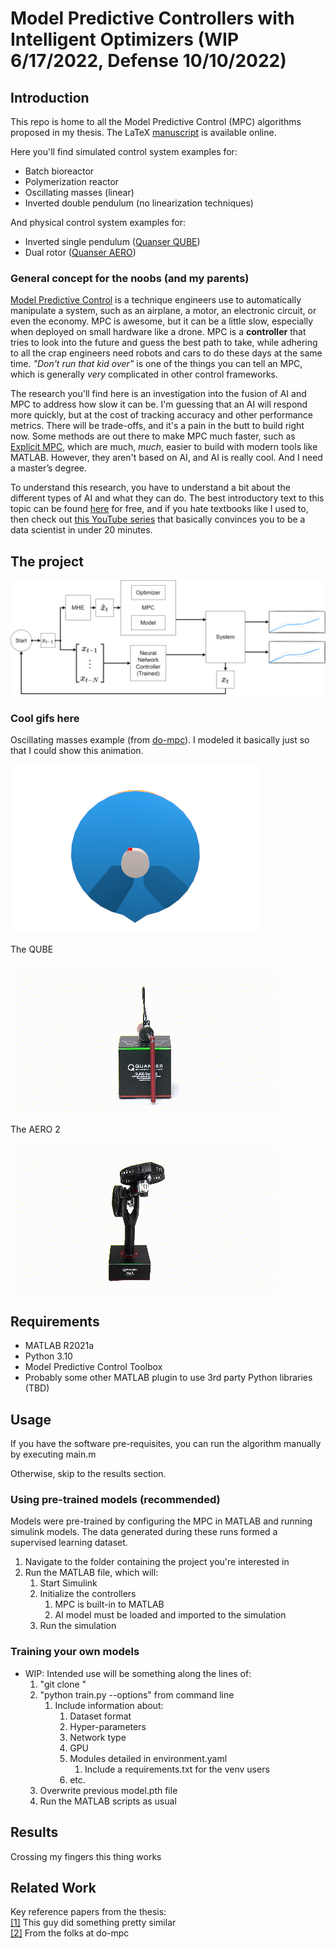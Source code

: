 # Model Predictive Controllers with Intelligent Optimizers (WIP 6/17/2022, Defense 10/10/2022)
## Introduction
This repo is home to all the Model Predictive Control (MPC) algorithms proposed 
in my thesis. The LaTeX [manuscript](https://www.overleaf.com/read/fnqgjjqtmtzw) 
is available online.  

Here you'll find simulated control system examples for:
- Batch bioreactor
- Polymerization reactor
- Oscillating masses (linear)
- Inverted double pendulum  (no linearization techniques)

And physical control system examples for:
- Inverted single pendulum ([Quanser QUBE](https://www.quanser.com/products/qube-servo-2/))
- Dual rotor ([Quanser AERO](https://www.quanser.com/products/aero-2/))  

### General concept for the noobs (and my parents)
[Model Predictive Control](https://en.wikipedia.org/wiki/Model_predictive_control) is
a technique engineers use to automatically manipulate a system, such as an airplane, a 
motor, an electronic circuit, or even the economy.
MPC is awesome, but it can be a little slow, especially when deployed on
small hardware like a drone. MPC is a __controller__ that tries to look into the future and guess the
best path to take, while adhering to all the crap engineers need robots 
and cars to do these days at the same time. _"Don't run that kid over"_ is one of the things you can tell an MPC,
which is generally *very* complicated in other control frameworks.
  
The research you'll find here is an investigation into the fusion of AI and MPC to address
how slow it can be. I'm guessing that an AI will respond
more quickly, but at the cost of tracking accuracy and other 
performance metrics. There will be trade-offs, and it's a pain in the butt to build right now.
Some methods are out there to make MPC much faster, such as 
[Explicit MPC](https://en.wikipedia.org/wiki/Model_predictive_control#Explicit_MPC),
which are much, _much_, easier to build with modern tools like MATLAB. However, they aren't based on AI,
and AI is really cool. And I need a master’s degree. 

To understand this research, you have to understand a bit about the different types of AI and what they can do.
The best introductory text to this topic can be found [here](http://neuralnetworksanddeeplearning.com/)
for free, and if you hate textbooks like I used to, then check out [this YouTube series](https://www.youtube.com/watch?v=aircAruvnKk)
that basically convinces you to be a data scientist in under 20 minutes.  

## The project
![Runtime Diagram](/assets/block_diagram_runtime.png "Block Diagram at Runtime")

### Cool gifs here
Oscillating masses example (from [do-mpc](https://www.do-mpc.com/en/latest/getting_started.html)).
I modeled it basically just so that I could show this animation.  

![do-mpc-discs](assets/anim_disc_3d_ctrl_motor.gif "Spinny disc things")  

The QUBE  

![qube](assets/qube.gif "QUBE")  

The AERO 2  

![aero](assets/aero.gif "AERO")  

## Requirements
- MATLAB R2021a
- Python 3.10
- Model Predictive Control Toolbox
- Probably some other MATLAB plugin to use 3rd party Python libraries (TBD)

## Usage
If you have the software pre-requisites, you can run the algorithm manually by executing main.m  

Otherwise, skip to the results section.  

### Using pre-trained models (recommended)
Models were pre-trained by configuring the MPC in MATLAB and running simulink models. The data
generated during these runs formed a supervised learning dataset.  
1. Navigate to the folder containing the project you're interested in
2. Run the MATLAB file, which will:
   1. Start Simulink
   2. Initialize the controllers
      1. MPC is built-in to MATLAB
      2. AI model must be loaded and imported to the simulation
   3. Run the simulation

### Training your own models
- WIP: Intended use will be something along the lines of:
  1. "git clone <this repo>"
  2. "python train.py --options" from command line
     1. Include information about:
        1. Dataset format
        2. Hyper-parameters 
        3. Network type
        4. GPU
        5. Modules detailed in environment.yaml
           1. Include a requirements.txt for the venv users
        6. etc.
  3. Overwrite previous model.pth file
  4. Run the MATLAB scripts as usual

## Results
Crossing my fingers this thing works
## Related Work
Key reference papers from the thesis:  
[[1]](https://arxiv.org/abs/1806.04167) This guy did something pretty similar  
[[2]](https://www.sciencedirect.com/science/article/pii/S0967066116302970?via%3Dihub)
From the folks at do-mpc
